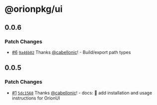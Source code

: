 # @orionpkg/ui

## 0.0.6

### Patch Changes

- [#6](https://github.com/orionpkg/ui/pull/6) [`9a46b02`](https://github.com/orionpkg/ui/commit/9a46b024271dfe4bb2bf5685e84ef1a3a4e42d2a) Thanks [@cabellonic](https://github.com/cabellonic)! - Build/export path types

## 0.0.5

### Patch Changes

- [#1](https://github.com/orionpkg/ui/pull/1) [`5dc1568`](https://github.com/orionpkg/ui/commit/5dc156862e17fb55c863511af62e510cdfaa8c6c) Thanks [@cabellonic](https://github.com/cabellonic)! - docs: :memo: add installation and usage instructions for OrionUI
